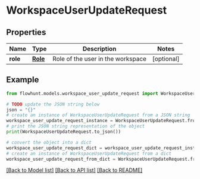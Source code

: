 # WorkspaceUserUpdateRequest


## Properties

Name | Type | Description | Notes
------------ | ------------- | ------------- | -------------
**role** | [**Role**](Role.md) | Role of the user in the workspace | [optional] 

## Example

```python
from flowhunt.models.workspace_user_update_request import WorkspaceUserUpdateRequest

# TODO update the JSON string below
json = "{}"
# create an instance of WorkspaceUserUpdateRequest from a JSON string
workspace_user_update_request_instance = WorkspaceUserUpdateRequest.from_json(json)
# print the JSON string representation of the object
print(WorkspaceUserUpdateRequest.to_json())

# convert the object into a dict
workspace_user_update_request_dict = workspace_user_update_request_instance.to_dict()
# create an instance of WorkspaceUserUpdateRequest from a dict
workspace_user_update_request_from_dict = WorkspaceUserUpdateRequest.from_dict(workspace_user_update_request_dict)
```
[[Back to Model list]](../README.md#documentation-for-models) [[Back to API list]](../README.md#documentation-for-api-endpoints) [[Back to README]](../README.md)


